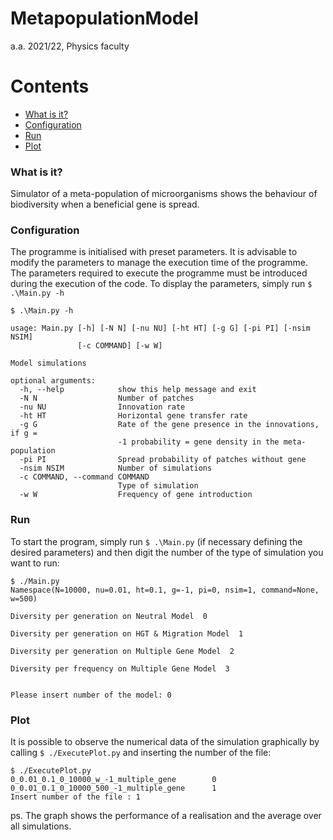 # MetapopulationModel

a.a. 2021/22, Physics faculty

Contents
========

 * [What is it?](#What)
 * [Configuration](#Configuration)
 * [Run](#Run)
 * [Plot](#Plot)

### What is it?

Simulator of a meta-population of microorganisms shows the behaviour of biodiversity when a beneficial gene is spread.


### Configuration

The programme is initialised with preset parameters. It is advisable to modify the parameters to manage the execution time of the programme.
The parameters required to execute the programme must be introduced during the execution of the code.
To display the parameters, simply run `$ .\Main.py -h`


```shell
$ .\Main.py -h

usage: Main.py [-h] [-N N] [-nu NU] [-ht HT] [-g G] [-pi PI] [-nsim NSIM]
               [-c COMMAND] [-w W]

Model simulations

optional arguments:
  -h, --help            show this help message and exit
  -N N                  Number of patches
  -nu NU                Innovation rate
  -ht HT                Horizontal gene transfer rate
  -g G                  Rate of the gene presence in the innovations, if g =
                        -1 probability = gene density in the meta-population
  -pi PI                Spread probability of patches without gene
  -nsim NSIM            Number of simulations
  -c COMMAND, --command COMMAND
                        Type of simulation
  -w W                  Frequency of gene introduction
```

### Run
To start the program, simply run `$ .\Main.py` (if necessary defining the desired parameters) and then digit the number of the type of simulation you want to run:

```shell
$ ./Main.py 
Namespace(N=10000, nu=0.01, ht=0.1, g=-1, pi=0, nsim=1, command=None, w=500)

Diversity per generation on Neutral Model  0

Diversity per generation on HGT & Migration Model  1

Diversity per generation on Multiple Gene Model  2

Diversity per frequency on Multiple Gene Model  3


Please insert number of the model: 0

```


### Plot
It is possible to observe the numerical data of the simulation graphically by calling `$ ./ExecutePlot.py` and inserting the number of the file:

```shell
$ ./ExecutePlot.py 
0_0.01_0.1_0_10000_w_-1_multiple_gene		 0
0_0.01_0.1_0_10000_500_-1_multiple_gene		 1
Insert number of the file : 1
```
ps. The graph shows the performance of a realisation and the average over all simulations.



